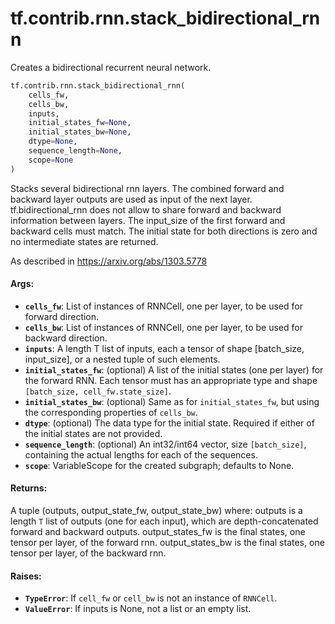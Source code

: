 <div itemscope itemtype="http://developers.google.com/ReferenceObject">
<meta itemprop="name" content="tf.contrib.rnn.stack_bidirectional_rnn" />
<meta itemprop="path" content="Stable" />
</div>

# tf.contrib.rnn.stack_bidirectional_rnn

Creates a bidirectional recurrent neural network.

``` python
tf.contrib.rnn.stack_bidirectional_rnn(
    cells_fw,
    cells_bw,
    inputs,
    initial_states_fw=None,
    initial_states_bw=None,
    dtype=None,
    sequence_length=None,
    scope=None
)
```

<!-- Placeholder for "Used in" -->

Stacks several bidirectional rnn layers. The combined forward and backward
layer outputs are used as input of the next layer. tf.bidirectional_rnn
does not allow to share forward and backward information between layers.
The input_size of the first forward and backward cells must match.
The initial state for both directions is zero and no intermediate states
are returned.

As described in https://arxiv.org/abs/1303.5778

#### Args:


* <b>`cells_fw`</b>: List of instances of RNNCell, one per layer,
  to be used for forward direction.
* <b>`cells_bw`</b>: List of instances of RNNCell, one per layer,
  to be used for backward direction.
* <b>`inputs`</b>: A length T list of inputs, each a tensor of shape
  [batch_size, input_size], or a nested tuple of such elements.
* <b>`initial_states_fw`</b>: (optional) A list of the initial states (one per layer)
  for the forward RNN.
  Each tensor must has an appropriate type and shape
  `[batch_size, cell_fw.state_size]`.
* <b>`initial_states_bw`</b>: (optional) Same as for `initial_states_fw`, but using
  the corresponding properties of `cells_bw`.
* <b>`dtype`</b>: (optional) The data type for the initial state.  Required if
  either of the initial states are not provided.
* <b>`sequence_length`</b>: (optional) An int32/int64 vector, size `[batch_size]`,
  containing the actual lengths for each of the sequences.
* <b>`scope`</b>: VariableScope for the created subgraph; defaults to None.


#### Returns:

A tuple (outputs, output_state_fw, output_state_bw) where:
  outputs is a length `T` list of outputs (one for each input), which
    are depth-concatenated forward and backward outputs.
  output_states_fw is the final states, one tensor per layer,
    of the forward rnn.
  output_states_bw is the final states, one tensor per layer,
    of the backward rnn.



#### Raises:


* <b>`TypeError`</b>: If `cell_fw` or `cell_bw` is not an instance of `RNNCell`.
* <b>`ValueError`</b>: If inputs is None, not a list or an empty list.